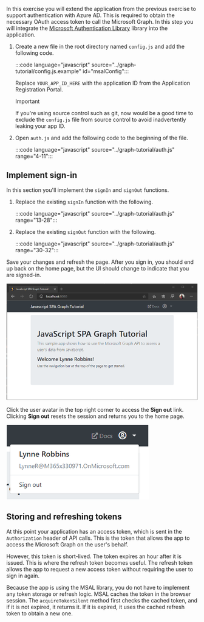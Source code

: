 <!-- markdownlint-disable MD002 MD041 -->

In this exercise you will extend the application from the previous exercise to support authentication with Azure AD. This is required to obtain the necessary OAuth access token to call the Microsoft Graph. In this step you will integrate the [Microsoft Authentication Library](https://github.com/AzureAD/microsoft-authentication-library-for-js) library into the application.

1. Create a new file in the root directory named `config.js` and add the following code.

    :::code language="javascript" source="../graph-tutorial/config.js.example" id="msalConfig":::

    Replace `YOUR_APP_ID_HERE` with the application ID from the Application Registration Portal.

    > [!IMPORTANT]
    > If you're using source control such as git, now would be a good time to exclude the `config.js` file from source control to avoid inadvertently leaking your app ID.

1. Open `auth.js` and add the following code to the beginning of the file.

    :::code language="javascript" source="../graph-tutorial/auth.js" range="4-11":::

## Implement sign-in

In this section you'll implement the `signIn` and `signOut` functions.

1. Replace the existing `signIn` function with the following.

    :::code language="javascript" source="../graph-tutorial/auth.js" range="13-28":::

1. Replace the existing `signOut` function with the following.

    :::code language="javascript" source="../graph-tutorial/auth.js" range="30-32":::

Save your changes and refresh the page. After you sign in, you should end up back on the home page, but the UI should change to indicate that you are signed-in.

![A screenshot of the home page after signing in](./images/user-signed-in.png)

Click the user avatar in the top right corner to access the **Sign out** link. Clicking **Sign out** resets the session and returns you to the home page.

![A screenshot of the dropdown menu with the Sign out link](./images/sign-out-button.png)

## Storing and refreshing tokens

At this point your application has an access token, which is sent in the `Authorization` header of API calls. This is the token that allows the app to access the Microsoft Graph on the user's behalf.

However, this token is short-lived. The token expires an hour after it is issued. This is where the refresh token becomes useful. The refresh token allows the app to request a new access token without requiring the user to sign in again.

Because the app is using the MSAL library, you do not have to implement any token storage or refresh logic. MSAL caches the token in the browser session. The `acquireTokenSilent` method first checks the cached token, and if it is not expired, it returns it. If it is expired, it uses the cached refresh token to obtain a new one.
